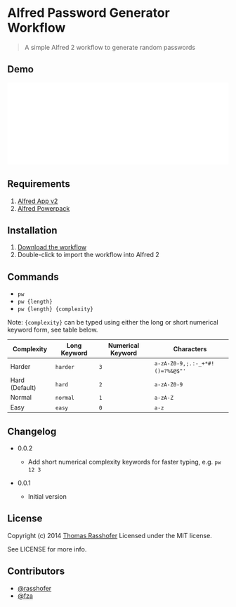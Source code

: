 # Alfred Password Generator Workflow

> A simple Alfred 2 workflow to generate random passwords

## Demo

![](demo.gif)

## Requirements

1. [Alfred App v2](http://www.alfredapp.com/#download)
1. [Alfred Powerpack](https://buy.alfredapp.com/)

## Installation

1. [Download the workflow](https://github.com/rasshofer/alfred-password-generator-workflow/raw/master/password-generator.alfredworkflow)
2. Double-click to import the workflow into Alfred 2

## Commands

- `pw`
- `pw {length}`
- `pw {length} {complexity}`

Note: `{complexity}` can be typed using either the long or short numerical keyword form, see table below.

| Complexity     | Long Keyword | Numerical Keyword | Characters                      |
| -------------- | -------------| ----------------- | ------------------------------- |
| Harder         | `harder`     | `3`               | `a-zA-Z0-9,;.:-_+*#!()=?%&@$"'` |
| Hard (Default) | `hard`       | `2`               | `a-zA-Z0-9`                     |
| Normal         | `normal`     | `1`               | `a-zA-Z`                        |
| Easy           | `easy`       | `0`               | `a-z`                           |

## Changelog

* 0.0.2
	* Add short numerical complexity keywords for faster typing, e.g. `pw 12 3`

* 0.0.1
	* Initial version

## License

Copyright (c) 2014 [Thomas Rasshofer](http://thomasrasshofer.com/)
Licensed under the MIT license.

See LICENSE for more info.

## Contributors

- [@rasshofer](https://github.com/rasshofer)
- [@fza](https://github.com/fza)
